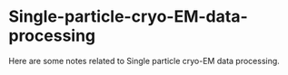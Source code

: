 # Single-particle-cryo-EM-data-processing

Here are some notes related to Single particle cryo-EM data processing. 


